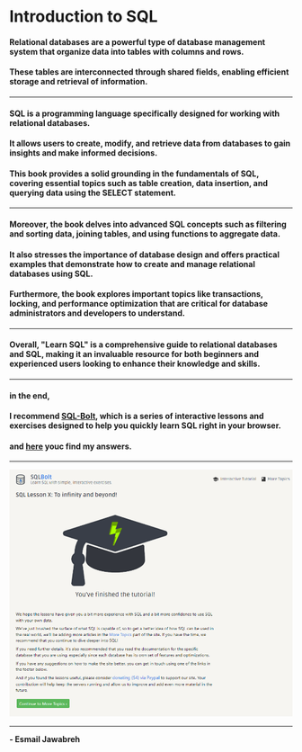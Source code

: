 # Introduction to SQL

#### Relational databases are a powerful type of database management system that organize data into tables with columns and rows.
#### These tables are interconnected through shared fields, enabling efficient storage and retrieval of information.

---

#### SQL is a programming language specifically designed for working with relational databases. 
#### It allows users to create, modify, and retrieve data from databases to gain insights and make informed decisions. 
#### This book provides a solid grounding in the fundamentals of SQL, covering essential topics such as table creation, data insertion, and querying data using the SELECT statement.

---

#### Moreover, the book delves into advanced SQL concepts such as filtering and sorting data, joining tables, and using functions to aggregate data. 
#### It also stresses the importance of database design and offers practical examples that demonstrate how to create and manage relational databases using SQL.

#### Furthermore, the book explores important topics like transactions, locking, and performance optimization that are critical for database administrators and developers to understand.

---

#### Overall, "Learn SQL" is a comprehensive guide to relational databases and SQL, making it an invaluable resource for both beginners and experienced users looking to enhance their knowledge and skills.

---

#### in the end, 
#### I recommend [SQL-Bolt](https://sqlbolt.com/), which is a series of interactive lessons and exercises designed to help you quickly learn SQL right in your browser.
#### and [here](https://github.com/Esmail-Jawabreh/SQL-Bolt) youc find my answers.

---
![END](./END.png)

--- 

**- Esmail Jawabreh**